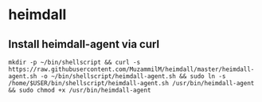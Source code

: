 # heimdall

## Install heimdall-agent via curl
    mkdir -p ~/bin/shellscript && curl -s https://raw.githubusercontent.com/MuzammilM/heimdall/master/heimdall-agent.sh -o ~/bin/shellscript/heimdall-agent.sh && sudo ln -s /home/$USER/bin/shellscript/heimdall-agent.sh /usr/bin/heimdall-agent && sudo chmod +x /usr/bin/heimdall-agent

